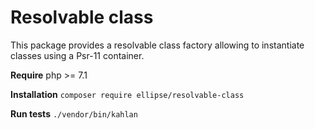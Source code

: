# Resolvable class

This package provides a resolvable class factory allowing to instantiate classes using a Psr-11 container.

**Require** php >= 7.1

**Installation** `composer require ellipse/resolvable-class`

**Run tests** `./vendor/bin/kahlan`
